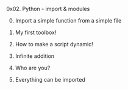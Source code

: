 0x02. Python - import & modules

0. Import a simple function from a simple file

1. My first toolbox!

2. How to make a script dynamic!

3. Infinite addition

4. Who are you?

5. Everything can be imported
